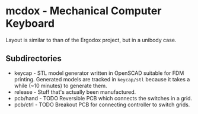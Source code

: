 
mcdox - Mechanical Computer Keyboard
====================================

Layout is similar to than of the Ergodox project, but in a unibody case.


Subdirectories
--------------

- keycap - STL model generator written in OpenSCAD suitable for FDM printing.
  Generated models are tracked in `keycap/stl` because it takes a while (~10
  minutes) to generate them.
- release - Stuff that's actually been manufactured.
- pcb/hand - TODO Reversible PCB which connects the switches in a grid.
- pcb/ctrl - TODO Breakout PCB for connecting controller to switch grids.
